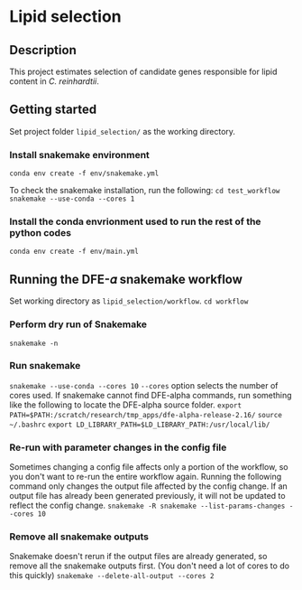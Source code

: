 # Lipid selection

## Description
This project estimates selection of candidate genes responsible for lipid content in *C. reinhardtii*. 

## Getting started

Set project folder `lipid_selection/` as the working directory.

### Install snakemake environment
`conda env create -f env/snakemake.yml`

To check the snakemake installation, run the following:
`cd test_workflow`
`snakemake --use-conda --cores 1`

### Install the conda envrionment used to run the rest of the python codes
`conda env create -f env/main.yml`

## Running the DFE-𝛼 snakemake workflow

Set working directory as `lipid_selection/workflow`.
`cd workflow`

### Perform dry run of Snakemake
`snakemake -n`

### Run snakemake
`snakemake --use-conda --cores 10`
`--cores` option selects the number of cores used.
If snakemake cannot find DFE-alpha commands, run something like the following to locate the DFE-alpha source folder.
`export PATH=$PATH:/scratch/research/tmp_apps/dfe-alpha-release-2.16/`
`source ~/.bashrc`
`export LD_LIBRARY_PATH=$LD_LIBRARY_PATH:/usr/local/lib/`


### Re-run with parameter changes in the config file
Sometimes changing a config file affects only a portion of the workflow, so you don't want to re-run the entire workflow again. Running the following command only changes the output file affected by the config change. If an output file has already been generated previously, it will not be updated to reflect the config change. 
`snakemake -R snakemake --list-params-changes --cores 10`

### Remove all snakemake outputs
Snakemake doesn't rerun if the output files are already generated, so remove all the snakemake outputs first. (You don't need a lot of cores to do this quickly)
`snakemake --delete-all-output --cores 2`

